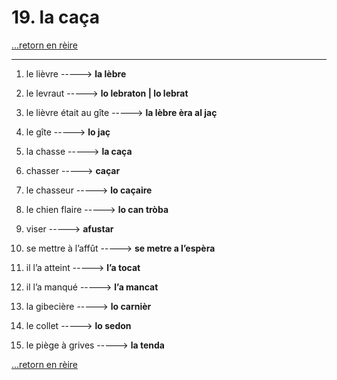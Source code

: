 # 19. la caça

[...retorn en rèire](../sommaire.md)

---

1. le lièvre -----> **la lèbre**

2. le levraut -----> **lo lebraton | lo lebrat**

3. le lièvre était au gîte -----> **la lèbre èra al jaç**

4. le gîte -----> **lo jaç**

5. la chasse -----> **la caça**

6. chasser -----> **caçar**

7. le chasseur -----> **lo caçaire**

8. le chien flaire -----> **lo can tròba**

9. viser -----> **afustar**

10. se mettre à l’affût -----> **se metre a l’espèra**

11. il l’a atteint -----> **l’a tocat**

12. il l’a manqué -----> **l’a mancat**

13. la gibecière -----> **lo carnièr**

14. le collet -----> **lo sedon**

15. le piège à grives -----> **la tenda**

[...retorn en rèire](../sommaire.md)
